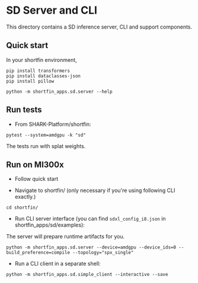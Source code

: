 # SD Server and CLI

This directory contains a SD inference server, CLI and support components.


## Quick start

In your shortfin environment,
```
pip install transformers
pip install dataclasses-json
pip install pillow

```
```
python -m shortfin_apps.sd.server --help
```

## Run tests

 - From SHARK-Platform/shortfin:
 ```
 pytest --system=amdgpu -k "sd"
 ```
 The tests run with splat weights.


## Run on MI300x

 - Follow quick start

 - Navigate to shortfin/ (only necessary if you're using following CLI exactly.)
```
cd shortfin/
```
 - Run CLI server interface (you can find `sdxl_config_i8.json` in shortfin_apps/sd/examples):

The server will prepare runtime artifacts for you.

```
python -m shortfin_apps.sd.server --device=amdgpu --device_ids=0 --build_preference=compile --topology="spx_single"
```

 - Run a CLI client in a separate shell:
```
python -m shortfin_apps.sd.simple_client --interactive --save
```
